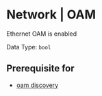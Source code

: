 # Network | OAM

Ethernet OAM is enabled

Data Type:  `bool`

## Prerequisite for

- [oam discovery](../../../../admin/reference/discovery/box/oam.md)
